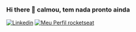 ### Hi there 👋 calmou, tem nada pronto ainda

[![Linkedin](https://img.shields.io/badge/-LinkedIn-4169E1?style=flat&labelColor=0D0D0D&logo=Linkedin&Color=white)](https://www.linkedin.com/in/charles-mendes-de-lima-5394a61b9/)
[![Meu Perfil rocketseat](https://img.shields.io/badge/-Rocketseat-blue)](https://app.rocketseat.com.br/me/charles-mendes-05779)
<!--
**charlesYS/charlesYS** is a ✨ _special_ ✨ repository because its `README.md` (this file) appears on your GitHub profile.

Here are some ideas to get you started:

- 🔭 I’m currently working on ...
- 🌱 I’m currently learning ...
- 👯 I’m looking to collaborate on ...
- 🤔 I’m looking for help with ...
- 💬 Ask me about ...
- 📫 How to reach me: ...
- 😄 Pronouns: ...
- ⚡ Fun fact: ...
-->
